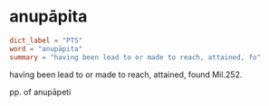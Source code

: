 # anupāpita

``` toml
dict_label = "PTS"
word = "anupāpita"
summary = "having been lead to or made to reach, attained, fo"
```

having been lead to or made to reach, attained, found Mil.252.

pp. of anupāpeti

